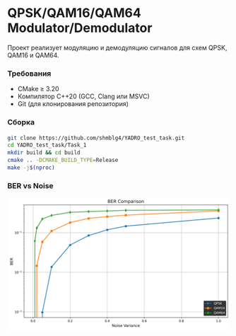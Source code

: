 # QPSK/QAM16/QAM64 Modulator/Demodulator

Проект реализует модуляцию и демодуляцию сигналов для схем QPSK, QAM16 и QAM64.

### Требования
- CMake ≥ 3.20
- Компилятор C++20 (GCC, Clang или MSVC)
- Git (для клонирования репозитория)

### Сборка
```bash
git clone https://github.com/shmblg4/YADRO_test_task.git
cd YADRO_test_task/Task_1
mkdir build && cd build
cmake .. -DCMAKE_BUILD_TYPE=Release
make -j$(nproc)
```

### BER vs Noise
![ber](plot/ber.png)
